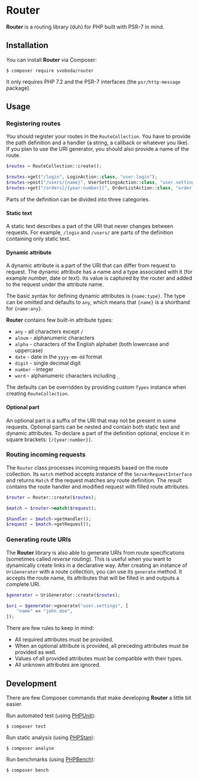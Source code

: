 # Router

**Router** is a routing library (duh) for PHP built with PSR-7 in mind.

## Installation

You can install **Router** via Composer:

```
$ composer require svoboda/router
```

It only requires PHP 7.2 and the PSR-7 interfaces (the `psr/http-message` package).

## Usage

### Registering routes

You should register your routes in the `RouteCollection`.
You have to provide the path definition and a handler (a string, a callback or whatever you like).
If you plan to use the URI generator, you should also provide a name of the route.

```php
$routes = RouteCollection::create();

$routes->get("/login", LoginAction::class, "user.login");
$routes->post("/users/{name}", UserSettingsAction::class, "user.settings");
$routes->get("/orders[/{year:number}]", OrderListAction::class, "order.list");
```

Parts of the definition can be divided into three categories.

#### Static text

A static text describes a part of the URI that never changes between requests.
For example, `/login` and `/users/` are parts of the definition containing only static text.

#### Dynamic attribute

A dynamic attribute is a part of the URI that can differ from request to request.
The dynamic attribute has a name and a type associated with it (for example number, date or text).
Its value is captured by the router and added to the request under the attribute name.

The basic syntax for defining dynamic attributes is `{name:type}`.
The type can be omitted and defaults to `any`, which means that `{name}` is a shorthand for `{name:any}`.

**Router** contains few built-in attribute types:

* `any` - all characters except `/`
* `alnum` - alphanumeric characters
* `alpha` - characters of the English alphabet (both lowercase and uppercase)
* `date` - date in the `yyyy-mm-dd` format
* `digit` - single decimal digit
* `number` - integer
* `word` - alphanumeric characters including `_`

The defaults can be overridden by providing custom `Types` instance when creating `RouteCollection`.

#### Optional part

An optional part is a suffix of the URI that may not be present in some requests.
Optional parts can be nested and contain both static text and dynamic attributes.
To declare a part of the definition optional, enclose it in square brackets: `[/{year:number}]`.

### Routing incoming requests

The `Router` class processes incoming requests based on the route collection.
Its `match` method accepts instance of the `ServerRequestInterface` and returns `Match` if the request matches any route definition. 
The result contains the route handler and modified request with filled route attributes.

```php
$router = Router::create($routes);

$match = $router->match($request);

$handler = $match->getHandler();
$request = $match->getRequest();
```

### Generating route URIs

The **Router** library is also able to generate URIs from route specifications (sometimes called *reverse routing*).
This is useful when you want to dynamically create links in a declarative way.
After creating an instance of `UriGenerator` with a route collection, you can use its `generate` method.
It accepts the route name, its attributes that will be filled in and outputs a complete URI.

```php
$generator = UriGenerator::create($routes);

$uri = $generator->generate("user.settings", [
    "name" => "john.doe",
]);
```

There are few rules to keep in mind:

* All required attributes must be provided.
* When an optional attribute is provided, all preceding attributes must be provided as well.
* Values of all provided attributes must be compatible with their types.
* All unknown attributes are ignored.

## Development

There are few Composer commands that make developing **Router** a little bit easier.

Run automated test (using [PHPUnit](https://github.com/sebastianbergmann/phpunit)):

```
$ composer test
```

Run static analysis (using [PHPStan](https://github.com/phpstan/phpstan)):

```
$ composer analyse
```

Run benchmarks (using [PHPBench](https://github.com/phpbench/phpbench)):

```
$ composer bench
```
